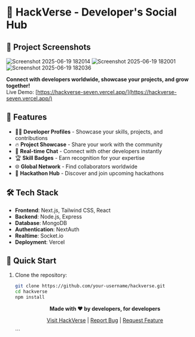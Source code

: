 # 🚀 HackVerse - Developer's Social Hub

## 🎨 Project Screenshots
![Screenshot 2025-06-19 182014](https://github.com/user-attachments/assets/00e892bc-f9b8-4dcd-ba8a-244d32621542)
![Screenshot 2025-06-19 182001](https://github.com/user-attachments/assets/d0914757-8620-409e-a77a-ce2e2fe309a8)
![Screenshot 2025-06-19 182036](https://github.com/user-attachments/assets/544ae2c8-d2bf-463b-92f7-3af2e86b7d70)

**Connect with developers worldwide, showcase your projects, and grow together!**  
Live Demo: [https://hackverse-seven.vercel.app/](https://hackverse-seven.vercel.app/)

## 🌟 Features

- 👨‍💻 **Developer Profiles** - Showcase your skills, projects, and contributions
- 🔥 **Project Showcase** - Share your work with the community
- 💬 **Real-time Chat** - Connect with other developers instantly
- 🏆 **Skill Badges** - Earn recognition for your expertise
- 🌐 **Global Network** - Find collaborators worldwide
- 📅 **Hackathon Hub** - Discover and join upcoming hackathons

## 🛠 Tech Stack

- **Frontend**: Next.js, Tailwind CSS, React
- **Backend**: Node.js, Express
- **Database**: MongoDB
- **Authentication**: NextAuth
- **Realtime**: Socket.io
- **Deployment**: Vercel

## 🚀 Quick Start

1. Clone the repository:
   ```bash
   git clone https://github.com/your-username/hackverse.git
   cd hackverse
   npm install
   ```

   <p align="center"> <strong>Made with ❤️ by developers, for developers</strong> </p> <p align="center"> <a href="https://hackverse-seven.vercel.app/">Visit HackVerse</a> | <a href="https://github.com/your-username/hackverse/issues">Report Bug</a> | <a href="https://github.com/your-username/hackverse/issues">Request Feature</a> </p> ```
